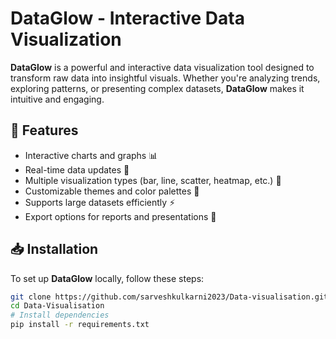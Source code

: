 # DataGlow - Interactive Data Visualization

**DataGlow** is a powerful and interactive data visualization tool designed to transform raw data into insightful visuals. Whether you're analyzing trends, exploring patterns, or presenting complex datasets, **DataGlow** makes it intuitive and engaging.

## 🚀 Features

- Interactive charts and graphs 📊  
- Real-time data updates 🔄  
- Multiple visualization types (bar, line, scatter, heatmap, etc.) 🎨  
- Customizable themes and color palettes 🎨  
- Supports large datasets efficiently ⚡  
- Export options for reports and presentations 📜  

## 📥 Installation

To set up **DataGlow** locally, follow these steps:

```bash
git clone https://github.com/sarveshkulkarni2023/Data-visualisation.git
cd Data-Visualisation
# Install dependencies
pip install -r requirements.txt
